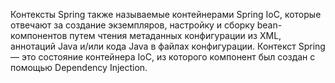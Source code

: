

Контексты Spring также называемые контейнерами Spring IoC, которые отвечают за создание экземпляров, настройку и сборку bean-компонентов путем чтения метаданных конфигурации из XML, аннотаций Java и/или кода Java в файлах конфигурации. Контекст Spring — это состояние контейнера IoC, из которого компонент был создан с помощью Dependency Injection.
